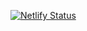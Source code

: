 [![Netlify Status](https://api.netlify.com/api/v1/badges/f8861248-1171-4a9a-8e55-30b1226ec8ef/deploy-status)](https://app.netlify.com/sites/trpgengine/deploys)
